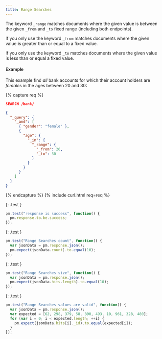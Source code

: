 ```yaml
---
title: Range Searches
---
```


The keyword `_range` matches documents where the given value is between the
given `_from` and `_to` fixed range (including both endpoints).

If you only use the keyword `_from` matches documents where the given value is
greater than or equal to a fixed value.

If you only use the keyword `_to` matches documents where the given value is
less than or equal a fixed value.

#### Example

This example find _all_ bank accounts for which their account holders are
_females_ in the ages between 20 and 30:

{% capture req %}

```json
SEARCH /bank/

{
  "_query": {
    "_and": [
      { "gender": "female" },
      {
        "age": {
          "_in": {
            "_range": {
              "_from": 20,
              "_to": 30
            }
          }
        }
      }
    ]
  }
}
```
{% endcapture %}
{% include curl.html req=req %}

{: .test }

```js
pm.test("response is success", function() {
  pm.response.to.be.success;
});
```

{: .test }

```js
pm.test("Range Searches count", function() {
  var jsonData = pm.response.json();
  pm.expect(jsonData.count).to.equal(10);
});
```

{: .test }

```js
pm.test("Range Searches size", function() {
  var jsonData = pm.response.json();
  pm.expect(jsonData.hits.length).to.equal(10);
});
```

{: .test }

```js
pm.test("Range Searches values are valid", function() {
  var jsonData = pm.response.json();
  var expected = [62, 298, 379, 58, 390, 493, 10, 961, 328, 480];
  for (var i = 0; i < expected.length; ++i) {
    pm.expect(jsonData.hits[i]._id).to.equal(expected[i]);
  }
});
```
